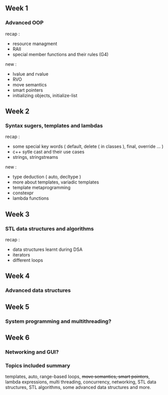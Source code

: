 ## Week 1

### Advanced OOP

recap :
- resource managment
- RAII
- special member functions and their rules (G4)

new :
- lvalue and rvalue
- RVO
- move semantics
- smart pointers
- initializing objects, initialize-list 

## Week 2

### Syntax sugers, templates and lambdas

recap :
- some special key words ( default, delete ( in classes ), final, override ... )
- c++ sytle cast and their use cases
- strings, stringstreams

new :
- type deduction ( auto, decltype )
- more about templates, variadic templates
- template metaprogramming
- constexpr
- lambda functions

## Week 3

### STL data structures and algorithms

recap :
- data structures learnt during DSA
- iterators
- different loops

## Week 4

### Advanced data structures

## Week 5

### System programming and multithreading?

## Week 6

### Networking and GUI?






### Topics included summary

templates, auto, range-based loops, ~~move semantics, smart pointers~~, lambda expressions,
multi threading, concurrency, networking, STL data structures, STL algorithms,
some advanced data structures and more.

